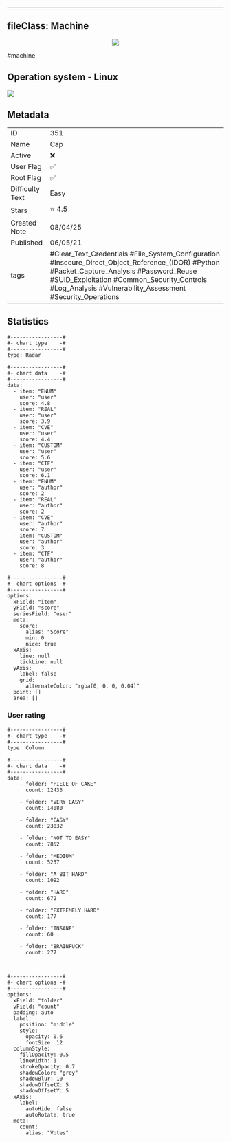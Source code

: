 
---
fileClass: Machine
---

<p align="center"> <img src= "https://www.hackthebox.com//avatars/70ea3357a2d090af11a0953ec8717e90.png"> </p>

#machine

## Operation system - Linux
<img style = "max-width:70px" src = "app://local//home/ew/apps/HTNotes/HTB/.res/Linux.png">

## Metadata

|                       |   |
| ----------------      | - |
| ID                    |351 |
| Name                  |Cap |
| Active                |❌  |
| User Flag             |✅ |
| Root Flag             |✅|
| Difficulty Text       |Easy  |
| Stars                 |⭐️ 4.5 |
| Created Note          |08/04/25 |
| Published             |06/05/21 |
| tags                  |#Clear_Text_Credentials #File_System_Configuration #Insecure_Direct_Object_Reference_(IDOR) #Python #Packet_Capture_Analysis #Password_Reuse #SUID_Exploitation #Common_Security_Controls #Log_Analysis #Vulnerability_Assessment #Security_Operations  |

<p style = "display:none">
id:: 351
active:: False
name:: Cap
os::Linux
user_flag:: True
root_flag:: True
difficulty_text:: Easy
stars:: 4.5
created:: 08/04/2025
published:: 06/05/21
avatar:: /avatars/70ea3357a2d090af11a0953ec8717e90.png
tags:: #Clear_Text_Credentials #File_System_Configuration #Insecure_Direct_Object_Reference_(IDOR) #Python #Packet_Capture_Analysis #Password_Reuse #SUID_Exploitation #Common_Security_Controls #Log_Analysis #Vulnerability_Assessment #Security_Operations 
</p>

## Statistics


```chartsview
#-----------------#
#- chart type    -#
#-----------------#
type: Radar

#-----------------#
#- chart data    -#
#-----------------#
data:
  - item: "ENUM"
    user: "user"
    score: 4.8
  - item: "REAL"
    user: "user"
    score: 3.9
  - item: "CVE"
    user: "user"
    score: 4.4
  - item: "CUSTOM"
    user: "user"
    score: 5.6
  - item: "CTF"
    user: "user"
    score: 6.1
  - item: "ENUM"
    user: "author"
    score: 2
  - item: "REAL"
    user: "author"
    score: 2
  - item: "CVE"
    user: "author"
    score: 7
  - item: "CUSTOM"
    user: "author"
    score: 3
  - item: "CTF"
    user: "author"
    score: 8

#-----------------#
#- chart options -#
#-----------------#
options:
  xField: "item"
  yField: "score"
  seriesField: "user"
  meta:
    score:
      alias: "Score"
      min: 0
      nice: true
  xAxis:
    line: null
    tickLine: null
  yAxis:
    label: false
    grid:
      alternateColor: "rgba(0, 0, 0, 0.04)"
  point: []
  area: []
```



### User rating


```chartsview
#-----------------#
#- chart type    -#
#-----------------#
type: Column

#-----------------#
#- chart data    -#
#-----------------#
data:
    - folder: "PIECE OF CAKE"
      count: 12433
     
    - folder: "VERY EASY"
      count: 14080

    - folder: "EASY"
      count: 23032
      
    - folder: "NOT TO EASY"
      count: 7852
      
    - folder: "MEDIUM"
      count: 5257
     
    - folder: "A BIT HARD"
      count: 1092
      
    - folder: "HARD"
      count: 672
      
    - folder: "EXTREMELY HARD"
      count: 177
      
    - folder: "INSANE"
      count: 60
      
    - folder: "BRAINFUCK"
      count: 277

    

#-----------------#
#- chart options -#
#-----------------#
options:
  xField: "folder"
  yField: "count"
  padding: auto
  label:
    position: "middle"
    style:
      opacity: 0.6
      fontSize: 12
  columnStyle:
    fillOpacity: 0.5
    lineWidth: 1
    strokeOpacity: 0.7
    shadowColor: "grey"
    shadowBlur: 10
    shadowOffsetX: 5
    shadowOffsetY: 5
  xAxis:
    label:
      autoHide: false
      autoRotate: true
  meta:
    count:
      alias: "Votes"
```
